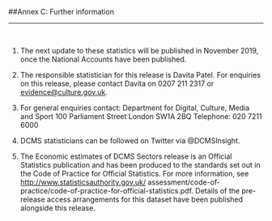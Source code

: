 ##Annex C: Further information
***

&nbsp;

1. The next update to these statistics will be published in November 2019, once the National Accounts have been published.    

2.	The responsible statistician for this release is Davita Patel. For enquiries on this release, please contact Davita on 0207 211 2317 or evidence@culture.gov.uk.

3. For general enquiries contact:
Department for Digital, Culture, Media and Sport
100 Parliament Street
London
SW1A 2BQ
	Telephone: 020 7211 6000

4. DCMS statisticians can be followed on Twitter via @DCMSInsight.

1. The Economic estimates of DCMS Sectors release is an Official Statistics publication and has been produced to the standards set out in the Code of Practice for Official Statistics. For more information, see http://www.statisticsauthority.gov.uk/ assessment/code-of-practice/code-of-practice-for-official-statistics.pdf.  Details of the pre-release access arrangements for this dataset have been published alongside this release.